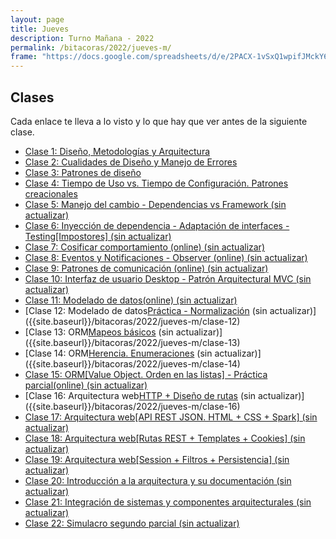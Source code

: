 ```yaml
---
layout: page
title: Jueves
description: Turno Mañana - 2022
permalink: /bitacoras/2022/jueves-m/
frame: "https://docs.google.com/spreadsheets/d/e/2PACX-1vSxQ1wpifJMckY61pvjfJKRMqLb-pY-vR66IuHlA_Dpi3dUqXnbUE8_XvF8CSIy47k32JILawzQWFFi/pubhtml?gid=0&amp;single=true&amp;widget=true&amp;headers=false"
---
```

## Clases

Cada enlace te lleva a lo visto y lo que hay que ver antes de la siguiente clase.

- [Clase 1: Diseño, Metodologías y Arquitectura]({{site.baseurl}}/bitacoras/2022/jueves-m/clase-01)
- [Clase 2: Cualidades de Diseño y Manejo de Errores]({{site.baseurl}}/bitacoras/2022/jueves-m/clase-02)
- [Clase 3: Patrones de diseño]({{site.baseurl}}/bitacoras/2022/jueves-m/clase-03) 
- [Clase 4: Tiempo de Uso vs. Tiempo de Configuración. Patrones creacionales]({{site.baseurl}}/bitacoras/2022/jueves-m/clase-04)
- [Clase 5: Manejo del cambio - Dependencias vs Framework (sin actualizar)]({{site.baseurl}}/bitacoras/2022/jueves-m/clase-05) 
- [Clase 6: Inyección de dependencia - Adaptación de interfaces - Testing[Impostores] (sin actualizar)]({{site.baseurl}}/bitacoras/2022/jueves-m/clase-06/)
- [Clase 7: Cosificar comportamiento (online) (sin actualizar)]({{site.baseurl}}/bitacoras/2022/jueves-m/clase-07)
- [Clase 8: Eventos y Notificaciones - Observer (online) (sin actualizar)]({{site.baseurl}}/bitacoras/2022/jueves-m/clase-08) 
- [Clase 9: Patrones de comunicación (online) (sin actualizar)]({{site.baseurl}}/bitacoras/2022/jueves-m/clase-09) 
- [Clase 10: Interfaz de usuario Desktop - Patrón Arquitectural MVC (sin actualizar)]({{site.baseurl}}/bitacoras/2022/jueves-m/clase-10)
- [Clase 11: Modelado de datos(online) (sin actualizar)]({{site.baseurl}}/bitacoras/2022/jueves-m/clase-11) 
- [Clase 12: Modelado de datos[Práctica - Normalización](online) (sin actualizar)]({{site.baseurl}}/bitacoras/2022/jueves-m/clase-12) 
- [Clase 13: ORM[Mapeos básicos](online) (sin actualizar)]({{site.baseurl}}/bitacoras/2022/jueves-m/clase-13) 
- [Clase 14: ORM[Herencia. Enumeraciones](online) (sin actualizar)]({{site.baseurl}}/bitacoras/2022/jueves-m/clase-14) 
- [Clase 15: ORM[Value Object. Orden en las listas] - Práctica parcial(online) (sin actualizar)]({{site.baseurl}}/bitacoras/2022/jueves-m/clase-15)
- [Clase 16: Arquitectura web[HTTP + Diseño de rutas](online) (sin actualizar)]({{site.baseurl}}/bitacoras/2022/jueves-m/clase-16) 
- [Clase 17: Arquitectura web[API REST JSON. HTML + CSS + Spark] (sin actualizar)]({{site.baseurl}}/bitacoras/2022/jueves-m/clase-17) 
- [Clase 18: Arquitectura web[Rutas REST + Templates + Cookies] (sin actualizar)]({{site.baseurl}}/bitacoras/2022/jueves-m/clase-18) 
- [Clase 19: Arquitectura web[Session + Filtros + Persistencia] (sin actualizar)]({{site.baseurl}}/bitacoras/2022/jueves-m/clase-19) 
- [Clase 20: Introducción a la arquitectura y su documentación (sin actualizar)]({{site.baseurl}}/bitacoras/2022/jueves-m/clase-20) 
- [Clase 21: Integración de sistemas y componentes arquitecturales (sin actualizar)]({{site.baseurl}}/bitacoras/2022/jueves-m/clase-21) 
- [Clase 22: Simulacro segundo parcial (sin actualizar)]({{site.baseurl}}/bitacoras/2022/jueves-m/clase-22)